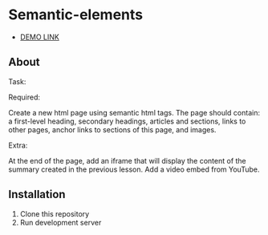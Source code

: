 # Semantic-elements

- [DEMO LINK](https://viktor-morhun.github.io/semantic-elements/ )

## About
Task:

Required:

Create a new html page using semantic html tags. The page should contain: a first-level heading, secondary headings, articles and sections, links to other pages, anchor links to sections of this page, and images.

Extra:

At the end of the page, add an iframe that will display the content of the summary created in the previous lesson.
Add a video embed from YouTube.

## Installation

1. Clone this repository
2. Run development server

